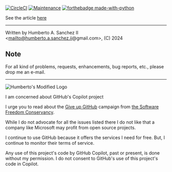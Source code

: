 
[![CircleCI](https://dl.circleci.com/status-badge/img/gh/hasii2011/pyfabricate/tree/master.svg?style=shield)](https://dl.circleci.com/status-badge/redirect/gh/hasii2011/pyfabricate/tree/master)
[![Maintenance](https://img.shields.io/badge/Maintained%3F-yes-green.svg)](https://GitHub.com/Naereen/StrapDown.js/graphs/commit-activity)
[![forthebadge made-with-python](http://ForTheBadge.com/images/badges/made-with-python.svg)](https://www.python.org/)

See the article [here](https://dev.to/hasii2011/python-project-creation-on-mac-os-x-4gom-temp-slug-4439082?preview=f5b7ebbf15995943b31fe43ace29b6d68258ddae29f11da388ae309ceffc4058796d380a008cd3d37405e73bdc50cc07c6288ff46feca81f5dfb1abd)

___

Written by Humberto A. Sanchez II <mailto@humberto.a.sanchez.ii@gmail.com>, (C) 2024


## Note
For all kind of problems, requests, enhancements, bug reports, etc.,
please drop me an e-mail.


------


![Humberto's Modified Logo](https://raw.githubusercontent.com/wiki/hasii2011/gittodoistclone/images/SillyGitHub.png)

I am concerned about GitHub's Copilot project



I urge you to read about the
[Give up GitHub](https://GiveUpGitHub.org) campaign from
[the Software Freedom Conservancy](https://sfconservancy.org).

While I do not advocate for all the issues listed there I do not like that
a company like Microsoft may profit from open source projects.

I continue to use GitHub because it offers the services I need for free.  But, I continue
to monitor their terms of service.

Any use of this project's code by GitHub Copilot, past or present, is done
without my permission.  I do not consent to GitHub's use of this project's
code in Copilot.
